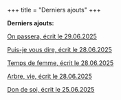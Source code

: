 +++
title = "Derniers ajouts"
+++

**Derniers ajouts:**

[On passera, écrit le 29.06.2025](./seasons/27_vingt_septieme_saison/on_passera)

[Puis-je vous dire, écrit le 28.06.2025](./seasons/27_vingt_septieme_saison/puis_je_vous_dire)

[Temps de femme, écrit le 28.06.2025](./seasons/27_vingt_septieme_saison/temps_de_femme)

[Arbre, vie, écrit le 28.06.2025](./seasons/27_vingt_septieme_saison/arbre_vie)

[Don de soi, écrit le 25.06.2025](./seasons/27_vingt_septieme_saison/don_de_soi)
